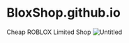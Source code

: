 # BloxShop.github.io
Cheap ROBLOX Limited Shop
![Untitled](https://user-images.githubusercontent.com/121908614/210459185-62ac4381-6a23-4e60-8679-9794868601f1.png)
